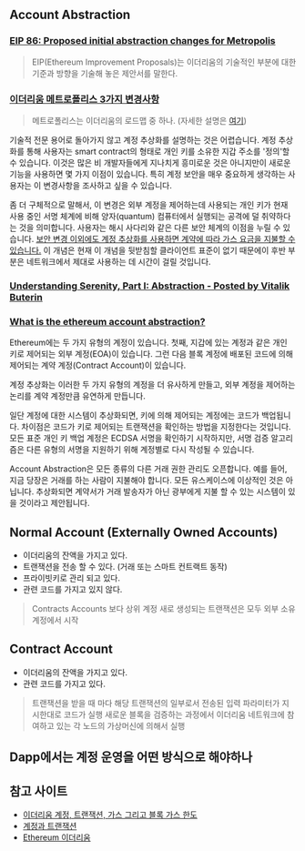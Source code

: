 ## Account Abstraction

### [EIP 86: Proposed initial abstraction changes for Metropolis ](https://github.com/ethereum/EIPs/issues/86)

> EIP(Ethereum Improvement Proposals)는 이더리움의 기술적인 부분에 대한 기준과 방향을 기술해 놓은 제안서를 말한다.

### [이더리움 메트로폴리스 3가지 변경사항](https://themerkle.com/top-3-ethereum-metropolis-changes-to-look-forward-to/)

> 메트로폴리스는 이더리움의 로드맵 중 하나. (자세한 설명은 [여기](https://www.tscbgroup.com/single-post/2017/10/20/%EC%9D%B4%EB%8D%94%EB%A6%AC%EC%9B%80-%EB%B9%84%EC%9E%94%ED%8B%B0%EC%9B%80%EC%9D%98-%EC%9D%98%EB%AF%B8%EC%99%80-%EB%B0%A9%ED%96%A5))

기술적 전문 용어로 돌아가지 않고 계정 추상화를 설명하는 것은 어렵습니다. 계정 추상화를 통해 사용자는 smart contract의 형태로 개인 키를 소유한 지갑 주소를 '정의'할 수 있습니다. 이것은 많은 비 개발자들에게 지나치게 흥미로운 것은 아니지만이 새로운 기능을 사용하면 몇 가지 이점이 있습니다. 특히 계정 보안을 매우 중요하게 생각하는 사용자는 이 변경사항을 조사하고 싶을 수 있습니다. 

좀 더 구체적으로 말해서, 이 변경은 외부 계정을 제어하는​​데 사용되는 개인 키가 현재 사용 중인 서명 체계에 비해 양자(quantum) 컴퓨터에서 실행되는 공격에 덜 취약하다는 것을 의미합니다. 사용자는 해시 사다리와 같은 다른 보안 체계의 이점을 누릴 수 있습니다. <u>보안 변경 이외에도 계정 추상화를 사용하면 계약에 따라 가스 요금을 지불할 수 있습니다.</u> 이 개념은 현재 이 개념을 뒷받침할 클라이언트 표준이 없기 때문에이 후반 부분은 네트워크에서 제대로 사용하는 데 시간이 걸릴 것입니다.

### [Understanding Serenity, Part I: Abstraction - Posted by Vitalik Buterin](https://blog.ethereum.org/2015/12/24/understanding-serenity-part-i-abstraction/)

### [What is the ethereum account abstraction?](https://ethereum.stackexchange.com/questions/18977/what-is-the-ethereum-account-abstraction/19456)

Ethereum에는 두 가지 유형의 계정이 있습니다. 첫째, 지갑에 있는 계정과 같은 개인 키로 제어되는 외부 계정(EOA)이 있습니다. 그런 다음 블록 계정에 배포된 코드에 의해 제어되는 계약 계정(Contract Account)이 있습니다. 

계정 추상화는 이러한 두 가지 유형의 계정을 더 유사하게 만들고, 외부 계정을 제어하는 ​​논리를 계약 계정만큼 유연하게 만듭니다.

일단 계정에 대한 시스템이 추상화되면, 키에 의해 제어되는 계정에는 코드가 백업됩니다. 차이점은 코드가 키로 제어되는 트랜잭션을 확인하는 방법을 지정한다는 것입니다. 모든 표준 개인 키 백업 계정은 ECDSA 서명을 확인하기 시작하지만, 서명 검증 알고리즘은 다른 유형의 서명을 지원하기 위해 계정별로 다시 작성될 수 있습니다. 

Account Abstraction은 모든 종류의 다른 거래 권한 관리도 오픈합니다. 예를 들어, 지금 당장은 거래를 하는 사람이 지불해야 합니다. 모든 유스케이스에 이상적인 것은 아닙니다. 추상화되면 계약서가 거래 발송자가 아닌 광부에게 지불 할 수 있는 시스템이 있을 것이라고 제안됩니다.

## Normal Account (Externally Owned Accounts)
* 이더리움의 잔액을 가지고 있다.
* 트랜잭션을 전송 할 수 있다. (거래 또는 스마트 컨트랙트 동작)
* 프라이빗키로 관리 되고 있다. 
* 관련 코드를 가지고 있지 않다. 

> Contracts Accounts 보다 상위 계정
> 새로 생성되는 트랜잭션은 모두 외부 소유 계정에서 시작

## Contract Account 
* 이더리움의 잔액을 가지고 있다.
* 관련 코드를 가지고 있다.

> 트랜잭션을 받을 때 마다 해당 트랜잭션의 일부로서 전송된 입력 파라미터가 지시한대로 코드가 실행
> 새로운 블록을 검증하는 과정에서 이더리움 네트워크에 참여하고 있는 각 노드의 가상머신에 의해서 실행

## Dapp에서는 계정 운영을 어떤 방식으로 해야하나

## 참고 사이트
* [이더리움 계정, 트랜잭션, 가스 그리고 블록 가스 한도](https://medium.com/@yehji205/%EC%9D%B4%EB%8D%94%EB%A6%AC%EC%9B%80-%EA%B3%84%EC%A0%95-%ED%8A%B8%EB%9E%9C%EC%9E%AD%EC%85%98-%EA%B0%80%EC%8A%A4-%EA%B7%B8%EB%A6%AC%EA%B3%A0-%EB%B8%94%EB%A1%9D-%EA%B0%80%EC%8A%A4-%ED%95%9C%EB%8F%84-89c5428078e6)
* [계정과 트랜잭션](https://steemit.com/kr/@feyee95/5lzztc)
* [Ethereum 이더리움](http://dongsamb.com/ethereum/)